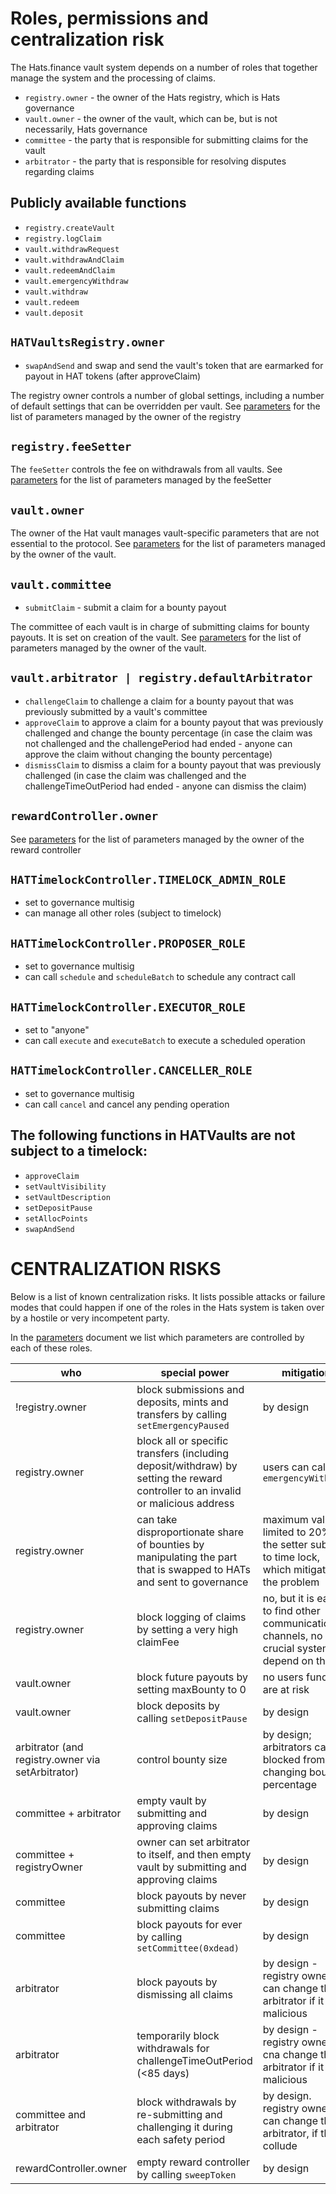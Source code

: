 # Roles, permissions and centralization risk

The Hats.finance vault system depends on a number of roles that together manage the system and the processing of claims.

- `registry.owner` - the owner of the Hats registry, which is Hats governance
- `vault.owner` - the owner of the vault, which can be, but is not necessarily, Hats governance
- `committee` - the party that is responsible for submitting claims for the vault
- `arbitrator` - the party that is responsible for resolving disputes regarding claims


## Publicly available functions

- `registry.createVault`
- `registry.logClaim`
- `vault.withdrawRequest`
- `vault.withdrawAndClaim`
- `vault.redeemAndClaim`
- `vault.emergencyWithdraw`
- `vault.withdraw`
- `vault.redeem`
- `vault.deposit`


## `HATVaultsRegistry.owner`

- `swapAndSend` and swap and send the vault's token that are earmarked for payout in HAT tokens (after approveClaim)

The registry owner controls a number of global settings, including a number of default settings that can be overridden per vault. 
See [parameters](./parameters.md) for the list of parameters managed by the owner of the registry


## `registry.feeSetter`

The `feeSetter` controls the fee on withdrawals from all vaults. 
See [parameters](./parameters.md) for the list of parameters managed by the feeSetter


## `vault.owner`

The owner of the Hat vault manages vault-specific parameters that are not essential to the protocol. 
See [parameters](./parameters.md) for the list of parameters managed by the owner of the vault. 


## `vault.committee`

- `submitClaim` - submit a claim for a bounty payout

The committee of each vault is in charge of submitting claims for bounty payouts. It is set on creation of the vault.
See [parameters](./parameters.md) for the list of parameters managed by the owner of the vault.


## `vault.arbitrator | registry.defaultArbitrator`

- `challengeClaim` to challenge a claim for a bounty payout that was previously submitted by a vault's committee
- `approveClaim` to approve a claim for a bounty payout that was previously challenged and change the bounty percentage (in case the claim was not challenged and the challengePeriod had ended - anyone can approve the claim without changing the bounty percentage)
- `dismissClaim` to dismiss a claim for a bounty payout that was previously challenged (in case the claim was challenged and the challengeTimeOutPeriod had ended - anyone can dismiss the claim)


## `rewardController.owner`

See [parameters](./parameters.md) for the list of parameters managed by the owner of the reward controller


## `HATTimelockController.TIMELOCK_ADMIN_ROLE`

- set to governance multisig
- can manage all other roles (subject to timelock)

## `HATTimelockController.PROPOSER_ROLE`

- set to governance multisig
- can call `schedule` and `scheduleBatch` to schedule any contract call

## `HATTimelockController.EXECUTOR_ROLE`

- set to "anyone"
- can call `execute` and `executeBatch` to execute a scheduled operation

## `HATTimelockController.CANCELLER_ROLE`

- set to governance multisig
- can call `cancel` and cancel any pending operation


## The following functions in HATVaults are **not** subject to a timelock:
  - `approveClaim`
  - `setVaultVisibility`
  - `setVaultDescription`
  - `setDepositPause`
  - `setAllocPoints`
  - `swapAndSend`


# CENTRALIZATION RISKS

Below is a list of known centralization risks. It lists possible attacks or failure modes that could happen if one of the roles in the Hats system is taken over by a hostile or very incompetent party. 



In the [parameters](./parameters.md) document we list which parameters are controlled by each of these roles.

|who|special power|mitigation|
|-|-|-|
!registry.owner|block submissions and deposits, mints and transfers by calling `setEmergencyPaused`|by design| 
|registry.owner|block all or specific transfers (including deposit/withdraw) by setting the reward controller to an invalid or malicious address|users can call `emergencyWithdraw`|
|registry.owner|can take disproportionate share of bounties by manipulating the part that is swapped to HATs and sent to governance |maximum value is limited to 20%, the setter subject to time lock, which mitigates the problem|
|registry.owner|block logging of claims by setting a very high claimFee|no, but it is easy to find other communication channels, no crucial systems depend on that
|vault.owner|block future payouts by setting maxBounty to 0|no users funds are at risk 
|vault.owner|block deposits by calling `setDepositPause`|by design|
|arbitrator (and registry.owner via setArbitrator)|control bounty size|by design; arbitrators can be blocked from changing bounty percentage |
| committee + arbitrator |empty vault by submitting and approving claims|by design|
| committee  + registryOwner |owner can set arbitrator to itself, and then empty vault by submitting and approving claims|by design|
|committee|block payouts by never submitting claims|by design|
|committee|block payouts for ever by calling `setCommittee(0xdead)`|by design|
|arbitrator|block payouts by dismissing all claims|by design - registry owner can change the arbitrator if it is malicious|
|arbitrator|temporarily block withdrawals for challengeTimeOutPeriod (<85 days)|by design - registry owner cna change the arbitrator if it is malicious|
|committee and arbitrator|block withdrawals by re-submitting and challenging it during each safety period|by design. registry owner can change the arbitrator, if they collude
|rewardController.owner|empty reward controller by calling `sweepToken`|by design| 
